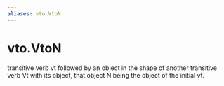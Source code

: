 ```yaml
---
aliases: vto.VtoN
---
```

# vto.VtoN

transitive verb vt followed by an object in the shape of another transitive verb Vt with its object, that object N being the object of the initial vt.